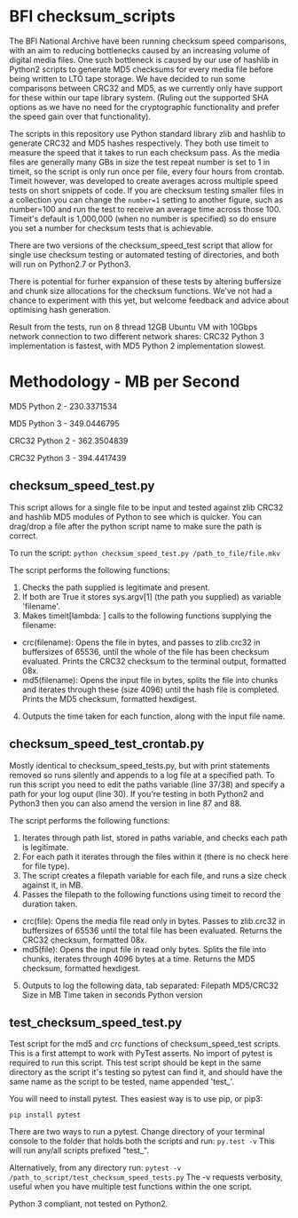 # BFI checksum_scripts

The BFI National Archive have been running checksum speed comparisons, with an aim to reducing bottlenecks caused by an increasing volume of digital media files. One such bottleneck is caused by our use of hashlib in Python2 scripts to generate MD5 checksums for every media file before being written to LTO tape storage. We have decided to run some comparisons between CRC32 and MD5, as we currently only have support for these within our tape library system. (Ruling out the supported SHA options as we have no need for the cryptographic functionality and prefer the speed gain over that functionality).

The scripts in this repository use Python standard library zlib and hashlib to generate CRC32 and MD5 hashes respectively. They both use timeit to measure the speed that it takes to run each checksum pass. As the media files are generally many GBs in size the test repeat number is set to 1 in timeit, so the script is only run once per file, every four hours from crontab. Timeit however, was developed to create averages across multiple speed tests on short snippets of code. If you are checksum testing smaller files in a collection you can change the `number=1` setting to another figure, such as number=100 and run the test to receive an average time across those 100. Timeit's default is 1,000,000 (when no number is specified) so do ensure you set a number for checksum tests that is achievable.

There are two versions of the checksum_speed_test script that allow for single use checksum testing or automated testing of directories, and both will run on Python2.7 or Python3.

There is potential for furher expansion of these tests by altering buffersize and chunk size allocations for the checksum functions. We've not had a chance to experiment with this yet, but welcome feedback and advice about optimising hash generation.

Result from the tests, run on 8 thread 12GB Ubuntu VM with 10Gbps network connection to two different network shares: CRC32 Python 3 implementation is fastest, with MD5 Python 2 implementation slowest.

# Methodology - MB per Second

MD5 Python 2 - 230.3371534

MD5 Python 3 - 349.0446795

CRC32 Python 2 - 362.3504839

CRC32 Python 3 - 394.4417439


## checksum_speed_test.py

This script allows for a single file to be input and tested against zlib CRC32 and hashlib MD5 modules of Python to see which is quicker. You can drag/drop a file after the python script name to make sure the path is correct.

To run the script:
`python checksum_speed_test.py /path_to_file/file.mkv`

The script performs the following functions:
1. Checks the path supplied is legitimate and present.
2. If both are True it stores sys.argv[1] (the path you supplied) as variable 'filename'.
3. Makes timeit[lambda: ] calls to the following functions supplying the filename:
  - crc(filename): Opens the file in bytes, and passes to zlib.crc32 in buffersizes of 65536, until the whole of the file
    has been checksum evaluated. Prints the CRC32 checksum to the terminal output, formatted 08x.
  - md5(filename): Opens the input file in bytes, splits the file into chunks and iterates through these (size 4096)
    until the hash file is completed. Prints the MD5 checksum, formatted hexdigest.
4. Outputs the time taken for each function, along with the input file name.


## checksum_speed_test_crontab.py

Mostly identical to checksum_speed_tests.py, but with print statements removed so runs silently and appends to a log file at a specified path. To run this script you need to edit the paths variable (line 37/38) and specify a path for your log ouput (line 30). If you're testing in both Python2 and Python3 then you can also amend the version in line 87 and 88.

The script performs the following functions:
1. Iterates through path list, stored in paths variable, and checks each path is legitimate.
2. For each path it iterates through the files within it (there is no check here for file type).
3. The script creates a filepath variable for each file, and runs a size check against it, in MB.
4. Passes the filepath to the following functions using timeit to record the duration taken.
  - crc(file): Opens the media file read only in bytes. Passes to zlib.crc32 in buffersizes of 65536 until the
    total file has been evaluated. Returns the CRC32 checksum, formatted 08x.
  - md5(file): Opens the input file in read only bytes. Splits the file into chunks, iterates through 4096
    bytes at a time. Returns the MD5 checksum, formatted hexdigest.
5. Outputs to log the following data, tab separated:
   Filepath     MD5/CRC32      Size in MB      Time taken in seconds       Python version


## test_checksum_speed_test.py

Test script for the md5 and crc functions of checksum_speed_test scripts. This is a first attempt to work with PyTest asserts. No import of pytest is required to run this script. This test script should be kept in the same directory as the script it's testing so pytest can find it, and should have the same name as the script to be tested, name appended 'test_'.

You will need to install pytest. Thes easiest way is to use pip, or pip3:

`pip install pytest`

There are two ways to run a pytest. Change directory of your terminal console to the folder that holds both the scripts and run:
`py.test -v`
This will run any/all scripts prefixed "test_".

Alternatively, from any directory run:
`pytest -v /path_to_script/test_checksum_speed_tests.py`
The -v requests verbosity, useful when you have multiple test functions within the one script.

Python 3 compliant, not tested on Python2.
